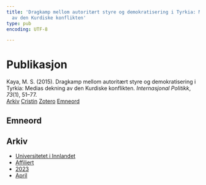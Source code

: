 ```yaml
---
title: 'Dragkamp mellom autoritært styre og demokratisering i Tyrkia: Medias dekning
  av den Kurdiske konflikten'
type: pub
encoding: UTF-8

---
```

<h1>Publikasjon</h1>
<article id="csl-bib-container-KSRN7AZY" class="csl-bib-container">
  <div class="csl-bib-body"> <div class="csl-entry">Kaya, M. S. (2015). Dragkamp mellom autoritært styre og demokratisering i Tyrkia: Medias dekning av den Kurdiske konflikten. <i>Internasjonal Politikk</i>, <i>73</i>(1), 51–77.</div> </div>
  <div class="csl-bib-buttons">
    <a href="#taxonomy-article-KSRN7AZY" alt="archive" class="csl-bib-button">Arkiv</a>
    <a href="https://app.cristin.no/results/show.jsf?id=2141824" alt="Cristin" class="csl-bib-button">Cristin</a>
    <a href="http://zotero.org/groups/5881554/items/KSRN7AZY" alt="Zotero" class="csl-bib-button">Zotero</a>
    <a href="#keywords-article-KSRN7AZY" alt="keywords" class="csl-bib-button">Emneord</a>
  </div>
  <div id="csl-bib-meta-container-KSRN7AZY"></div>
</article>
<div id="csl-bib-meta-KSRN7AZY" class="csl-bib-meta">
  <article id="keywords-article-KSRN7AZY" class="keywords-article">
    <h1>Emneord</h1>
    
  </article>
  <article id="taxonomy-article-KSRN7AZY" class="taxonomy-article">
    <h1>Arkiv</h1>
    <ul>
      <li><a href="{{< params subfolder >}}nn/archive/?key=3DCRN523">Universitetet i Innlandet</a></li>
      <li><a href="{{< params subfolder >}}nn/archive/?key=II9RDAME">Affiliert</a></li>
      <li><a href="{{< params subfolder >}}nn/archive/?key=3TJDYZJS">2023</a></li>
      <li><a href="{{< params subfolder >}}nn/archive/?key=L8439QIT">April</a></li>
    </ul>
  </article>
</div>

